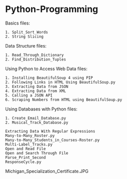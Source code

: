 # Python-Programming

Basics files:

	1. Split_Sort_Words 
	2. String Slicing 
	
Data Structure files:

	1. Read_Through_Dictionary 
	2. Find_Distribution_Tuples 

Using Python to Access Web Data files:

	1. Installing BeautifulSoup 4 using PIP 
	2. Following Links in HTML Using BeautifulSoup.py 	
	3. Extracting Data from JSON 	
	4. Extracting Data from XML 
	5. Calling a JSON API
	6. Scraping Numbers from HTML using BeautifulSoup.py

Using Databases with Python files:

	1. Create_Email_Database.py
	2. Musical_Track_Database.py 

	Extracting Data With Regular Expressions 
	Many-to-Many_Roster.py 	
	Many-to-Many_Students_in_Courses-Roster.py
	Multi-Label_Tracks.py 	
	Open and Read File 	
	Open and Search Through File 	
	Parse_Print_Second 		
	ResponseCycle.py 	

Michigan_Specialization_Certificate.JPG 	
	 	 
